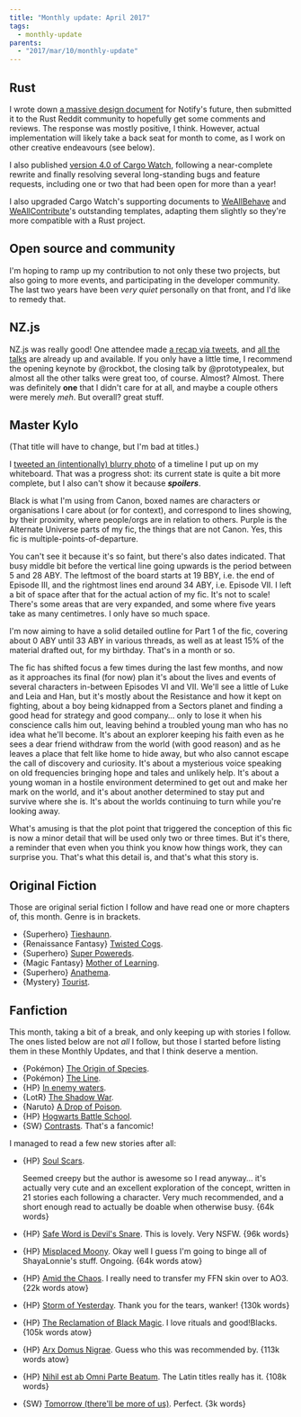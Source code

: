 ```yaml
---
title: "Monthly update: April 2017"
tags:
  - monthly-update
parents:
  - "2017/mar/10/monthly-update"
---
```


## Rust

I wrote down [a massive design document][desdoc] for Notify's future, then
submitted it to the Rust Reddit community to hopefully get some comments and
reviews. The response was mostly positive, I think. However, actual
implementation will likely take a back seat for month to come, as I work on
other creative endeavours (see below).

I also published [version 4.0 of Cargo Watch][watch4], following a
near-complete rewrite and finally resolving several long-standing bugs and
feature requests, including one or two that had been open for more than a year!

I also upgraded Cargo Watch's supporting documents to [WeAllBehave][wab] and
[WeAllContribute][wac]'s outstanding templates, adapting them slightly so
they're more compatible with a Rust project.

[desdoc]: https://github.com/passcod/notify/issues/117
[watch4]: https://github.com/passcod/cargo-watch/releases/tag/v4.0.0
[wab]: https://github.com/WeAllJS/weallbehave
[wac]: https://github.com/WeAllJS/weallcontribute

## Open source and community

I'm hoping to ramp up my contribution to not only these two projects, but also
going to more events, and participating in the developer community. The last
two years have been _very quiet_ personally on that front, and I'd like to
remedy that.

## NZ.js

NZ.js was really good! One attendee made [a recap via tweets][nzjs-recap], and
[all the talks][nzjs-talks] are already up and available. If you only have a
little time, I recommend the opening keynote by @rockbot, the closing talk by
@prototypealex, but almost all the other talks were great too, of course.
Almost? Almost. There was definitely **one** that I didn't care for at all, and
maybe a couple others were merely _meh_. But overall? great stuff.

[nzjs-recap]: https://storify.com/knfrances/nz-js-con-wellington-march-2017
[nzjs-talks]: http://conference.javascript.org.nz/schedule/

## Master Kylo

(That title will have to change, but I'm bad at titles.)

I [tweeted an (intentionally) blurry photo][mk-timeline] of a timeline I put up
on my whiteboard. That was a progress shot: its current state is quite a bit
more complete, but I also can't show it because ***spoilers***.

Black is what I'm using from Canon, boxed names are characters or organisations
I care about (or for context), and correspond to lines showing, by their
proximity, where people/orgs are in relation to others. Purple is the Alternate
Universe parts of my fic, the things that are not Canon. Yes, this fic is
multiple-points-of-departure.

You can't see it because it's so faint, but there's also dates indicated. That
busy middle bit before the vertical line going upwards is the period between 5
and 28 ABY. The leftmost of the board starts at 19 BBY, i.e. the end of Episode
III, and the rightmost lines end around 34 ABY, i.e. Episode VII. I left a bit
of space after that for the actual action of my fic. It's not to scale! There's
some areas that are very expanded, and some where five years take as many
centimetres. I only have so much space.

I'm now aiming to have a solid detailed outline for Part 1 of the fic, covering
about 0 ABY until 33 ABY in various threads, as well as at least 15% of the
material drafted out, for my birthday. That's in a month or so.

The fic has shifted focus a few times during the last few months, and now as it
approaches its final (for now) plan it's about the lives and events of several
characters in-between Episodes VI and VII. We'll see a little of Luke and Leia
and Han, but it's mostly about the Resistance and how it kept on fighting,
about a boy being kidnapped from a Sectors planet and finding a good head for
strategy and good company… only to lose it when his conscience calls him out,
leaving behind a troubled young man who has no idea what he'll become. It's
about an explorer keeping his faith even as he sees a dear friend withdraw from
the world (with good reason) and as he leaves a place that felt like home to
hide away, but who also cannot escape the call of discovery and curiosity. It's
about a mysterious voice speaking on old frequencies bringing hope and tales
and unlikely help. It's about a young woman in a hostile environment determined
to get out and make her mark on the world, and it's about another determined to
stay put and survive where she is. It's about the worlds continuing to turn
while you're looking away.

What's amusing is that the plot point that triggered the conception of this fic
is now a minor detail that will be used only two or three times. But it's
there, a reminder that even when you think you know how things work, they can
surprise you. That's what this detail is, and that's what this story is.

[mk-timeline]: https://twitter.com/passcod/status/843336749388447744

## Original Fiction

Those are original serial fiction I follow and have read one or more chapters
of, this month. Genre is in brackets.

- {Superhero} [Tieshaunn](https://tieshaunn.wordpress.com).
- {Renaissance Fantasy} [Twisted Cogs](https://twistedcogs.wordpress.com/).
- {Superhero} [Super Powereds](http://www.drewhayesnovels.com/superpowereds/).
- {Magic Fantasy} [Mother of Learning](https://www.fictionpress.com/s/2961893/1/Mother-of-Learning).
- {Superhero} [Anathema](https://anathemaserial.wordpress.com/).
- {Mystery} [Tourist](https://notsafforwork.com/tourist/).

## Fanfiction

This month, taking a bit of a break, and only keeping up with stories I follow.
The ones listed below are not _all_ I follow, but those I started before
listing them in these Monthly Updates, and that I think deserve a mention.

- {Pokémon} [The Origin of Species](https://www.fanfiction.net/s/9794740/1/Pokemon-The-Origin-of-Species).
- {Pokémon} [The Line](https://www.fanfiction.net/s/11273833/1/Pok%C3%A9mon-The-Line).
- {HP} [In enemy waters](https://www.fanfiction.net/s/11685990/1/In-enemy-waters).
- {LotR} [The Shadow War](https://www.fanfiction.net/s/10853714/1/The-Shadow-War).
- {Naruto} [A Drop of Poison](https://www.fanfiction.net/s/4573620/1/A-Drop-of-Poison).
- {HP} [Hogwarts Battle School](https://www.fanfiction.net/s/8379655/1/Hogwarts-Battle-School).
- {SW} [Contrasts](http://contrasts-comic.tumblr.com/). That's a fancomic!

I managed to read a few new stories after all:

- {HP} [Soul Scars](https://www.fanfiction.net/s/11923792/1/Soul-Scars).

  Seemed creepy but the author is awesome so I read anyway… it's actually very
  cute and an excellent exploration of the concept, written in 21 stories each
  following a character. Very much recommended, and a short enough read to
  actually be doable when otherwise busy. {64k words}

- {HP} [Safe Word is Devil's Snare](https://archiveofourown.org/works/8376331). This is lovely. Very NSFW. {96k words}
- {HP} [Misplaced Moony](https://archiveofourown.org/works/8376253). Okay well I guess I'm going to binge all of ShayaLonnie's stuff. Ongoing. {64k words atow}
- {HP} [Amid the Chaos](https://archiveofourown.org/works/8375905). I really need to transfer my FFN skin over to AO3. {22k words atow}
- {HP} [Storm of Yesterday](https://archiveofourown.org/works/8850352). Thank you for the tears, wanker! {130k words}
- {HP} [The Reclamation of Black Magic](https://archiveofourown.org/works/8374798). I love rituals and good!Blacks. {105k words atow}
- {HP} [Arx Domus Nigrae](https://www.fanfiction.net/s/10506441/1/Arx-Domus-Nigrae). Guess who this was recommended by. {113k words atow}
- {HP} [Nihil est ab Omni Parte Beatum](https://archiveofourown.org/works/5733457). The Latin titles really has it. {108k words}
- {SW} [Tomorrow (there'll be more of us)](https://archiveofourown.org/works/5648131). Perfect. {3k words}
